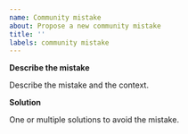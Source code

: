 ```yaml
---
name: Community mistake
about: Propose a new community mistake
title: ''
labels: community mistake
---
```


**Describe the mistake**

Describe the mistake and the context.

**Solution**

One or multiple solutions to avoid the mistake.
